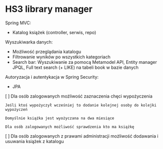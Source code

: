 # HS3 library manager

Spring MVC:
- Katalog książek (controller, serwis, repo)

Wyszukiwarka danych:
- Możliwość przeglądania katalogu
- Filtrowanie wyników po wszystkich kategoriach
- Search bar: Wyszukiwanie za pomocą Metamodel API, Entity manager JPQL, Full text search (+ LIKE) na tabeli book w bazie danych

Autoryzacja i autentykacja w Spring Security:
- JPA


[ ] Dla osób zalogowanych możliwość zaznaczenia chęci wypożyczenia

    Jeśli ktoś wypożyczył wcześniej to dodanie kolejnej osoby do kolejki wypożyczeń
    
    Domyślnie książka jest wyożyczana na dwa miesiące

    Dla osób zalogowanych możliwość sprawdzenia kto ma książkę

[ ] Dla osób zalogowanych z prawami administracji możliwość dodawania i usuwania książek z katalogu

